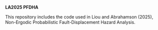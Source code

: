 <strong>LA2025 PFDHA </strong>

This repository includes the code used in Liou and Abrahamson (2025), Non-Ergodic Probabilistic Fault-Displacement Hazard
Analysis.
